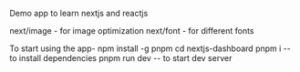 Demo app to learn nextjs and reactjs

next/image - for image optimization
next/font - for different fonts

To start using the app-
npm install -g pnpm
cd nextjs-dashboard
pnpm i -- to install dependencies
pnpm run dev -- to start dev server

